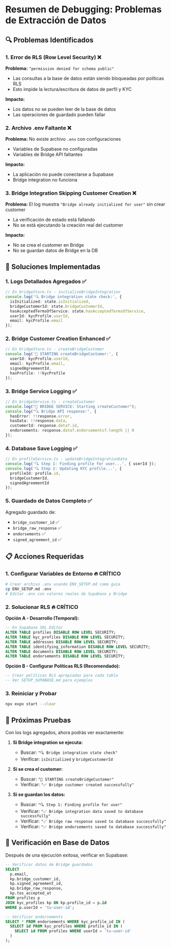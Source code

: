 # Resumen de Debugging: Problemas de Extracción de Datos

## 🔍 Problemas Identificados

### 1. **Error de RLS (Row Level Security)** ❌
**Problema:** `"permission denied for schema public"`
- Las consultas a la base de datos están siendo bloqueadas por políticas RLS
- Esto impide la lectura/escritura de datos de perfil y KYC

**Impacto:** 
- Los datos no se pueden leer de la base de datos
- Las operaciones de guardado pueden fallar

### 2. **Archivo .env Faltante** ❌  
**Problema:** No existe archivo `.env` con configuraciones
- Variables de Supabase no configuradas
- Variables de Bridge API faltantes

**Impacto:**
- La aplicación no puede conectarse a Supabase
- Bridge integration no funciona

### 3. **Bridge Integration Skipping Customer Creation** ❌
**Problema:** El log muestra `"Bridge already initialized for user"` sin crear customer
- La verificación de estado está fallando
- No se está ejecutando la creación real del customer

**Impacto:**
- No se crea el customer en Bridge
- No se guardan datos de Bridge en la DB

## 🔧 Soluciones Implementadas

### 1. **Logs Detallados Agregados** ✅
```typescript
// En bridgeStore.ts - initializeBridgeIntegration
console.log('🔍 Bridge integration state check:', {
  isInitialized: state.isInitialized,
  bridgeCustomerId: state.bridgeCustomerId,
  hasAcceptedTermsOfService: state.hasAcceptedTermsOfService,
  userId: kycProfile.userId,
  email: kycProfile.email
});
```

### 2. **Bridge Customer Creation Enhanced** ✅
```typescript
// En bridgeStore.ts - createBridgeCustomer
console.log('🌉 STARTING createBridgeCustomer:', {
  userId: kycProfile.userId,
  email: kycProfile.email,
  signedAgreementId,
  hasProfile: !!kycProfile
});
```

### 3. **Bridge Service Logging** ✅
```typescript
// En bridgeService.ts - createCustomer
console.log("🌉 BRIDGE SERVICE: Starting createCustomer");
console.log("🔍 Bridge API response:", {
  hasError: !!response.error,
  hasData: !!response.data,
  customerId: response.data?.id,
  endorsements: response.data?.endorsements?.length || 0
});
```

### 4. **Database Save Logging** ✅
```typescript
// En profileService.ts - updateBridgeIntegrationData
console.log('🔍 Step 1: Finding profile for user...', { userId });
console.log('🔍 Step 2: Updating KYC profile...', {
  profileId: profile.id,
  bridgeCustomerId,
  signedAgreementId
});
```

### 5. **Guardado de Datos Completo** ✅
Agregado guardado de:
- `bridge_customer_id` ✅
- `bridge_raw_response` ✅  
- `endorsements` ✅
- `signed_agreement_id` ✅

## 📋 Acciones Requeridas

### 1. **Configurar Variables de Entorno** 🔥 CRÍTICO
```bash
# Crear archivo .env usando ENV_SETUP.md como guía
cp ENV_SETUP.md .env
# Editar .env con valores reales de Supabase y Bridge
```

### 2. **Solucionar RLS** 🔥 CRÍTICO
**Opción A - Desarrollo (Temporal):**
```sql
-- En Supabase SQL Editor
ALTER TABLE profiles DISABLE ROW LEVEL SECURITY;
ALTER TABLE kyc_profiles DISABLE ROW LEVEL SECURITY;
ALTER TABLE addresses DISABLE ROW LEVEL SECURITY;
ALTER TABLE identifying_information DISABLE ROW LEVEL SECURITY;
ALTER TABLE documents DISABLE ROW LEVEL SECURITY;
ALTER TABLE endorsements DISABLE ROW LEVEL SECURITY;
```

**Opción B - Configurar Políticas RLS (Recomendado):**
```sql
-- Crear políticas RLS apropiadas para cada tabla
-- Ver SETUP_SUPABASE.md para ejemplos
```

### 3. **Reiniciar y Probar** 
```bash
npx expo start --clear
```

## 🧪 Próximas Pruebas

Con los logs agregados, ahora podrás ver exactamente:

1. **Si Bridge integration se ejecuta:**
   - Buscar: `"🔍 Bridge integration state check"`
   - Verificar: `isInitialized` y `bridgeCustomerId`

2. **Si se crea el customer:**
   - Buscar: `"🌉 STARTING createBridgeCustomer"`
   - Verificar: `"✅ Bridge customer created successfully"`

3. **Si se guardan los datos:**
   - Buscar: `"🔍 Step 1: Finding profile for user"`
   - Verificar: `"✅ Bridge integration data saved to database successfully"`
   - Verificar: `"✅ Bridge raw response saved to database successfully"`
   - Verificar: `"✅ Bridge endorsements saved to database successfully"`

## 🎯 Verificación en Base de Datos

Después de una ejecución exitosa, verificar en Supabase:

```sql
-- Verificar datos de Bridge guardados
SELECT 
  p.email,
  kp.bridge_customer_id,
  kp.signed_agreement_id,
  kp.bridge_raw_response,
  kp.tos_accepted_at
FROM profiles p
JOIN kyc_profiles kp ON kp.profile_id = p.id
WHERE p.userId = 'tu-user-id';

-- Verificar endorsements
SELECT * FROM endorsements WHERE kyc_profile_id IN (
  SELECT id FROM kyc_profiles WHERE profile_id IN (
    SELECT id FROM profiles WHERE userId = 'tu-user-id'
  )
);
``` 